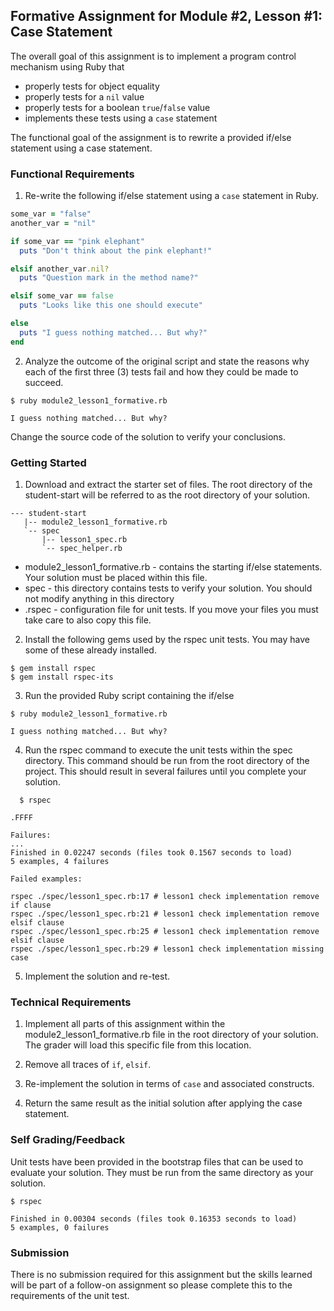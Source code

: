 ## Formative Assignment for Module #2, Lesson #1: Case Statement

The overall goal of this assignment is to implement a program control
mechanism using Ruby that

  - properly tests for object equality
  - properly tests for a `nil` value
  - properly tests for a boolean `true`/`false` value
  - implements these tests using a `case` statement

The functional goal of the assignment is to rewrite a provided
if/else statement using a case statement.

### Functional Requirements

1. Re-write the following if/else statement using a `case` statement in Ruby.

```ruby
some_var = "false"
another_var = "nil"

if some_var == "pink elephant"
  puts "Don't think about the pink elephant!"

elsif another_var.nil?
  puts "Question mark in the method name?"

elsif some_var == false
  puts "Looks like this one should execute"

else
  puts "I guess nothing matched... But why?"
end
```

2. Analyze the outcome of the original script and state
the reasons why each of the first three (3) tests fail
and how they could be made to succeed.

```shell
$ ruby module2_lesson1_formative.rb

I guess nothing matched... But why?
```

Change the source code of the solution to verify your conclusions.

### Getting Started

1. Download and extract the starter set of files. The root
directory of the student-start will be referred to as the root directory
of your solution.

```text
--- student-start
   |-- module2_lesson1_formative.rb
   `-- spec
       |-- lesson1_spec.rb
       `-- spec_helper.rb
```
  * module2_lesson1_formative.rb - contains the starting if/else statements.
  Your solution must be placed within this file.
  * spec - this directory contains tests to verify your solution. You should
  not modify anything in this directory
  * .rspec - configuration file for unit tests. If you move your files you must take 
  care to also copy this file.

2. Install the following gems used by the rspec unit tests. You may have
some of these already installed.

```shell
$ gem install rspec
$ gem install rspec-its
```

3. Run the provided Ruby script containing the if/else 

```shell
$ ruby module2_lesson1_formative.rb

I guess nothing matched... But why?
```

4. Run the rspec command to execute the unit tests within the spec
directory. This command should be run from the root directory of the
project. This should result in several failures until you complete your
solution.

```shell
  $ rspec

.FFFF

Failures:
...
Finished in 0.02247 seconds (files took 0.1567 seconds to load)
5 examples, 4 failures

Failed examples:

rspec ./spec/lesson1_spec.rb:17 # lesson1 check implementation remove if clause
rspec ./spec/lesson1_spec.rb:21 # lesson1 check implementation remove elsif clause
rspec ./spec/lesson1_spec.rb:25 # lesson1 check implementation remove elsif clause
rspec ./spec/lesson1_spec.rb:29 # lesson1 check implementation missing case
```

5. Implement the solution and re-test.

### Technical Requirements

1. Implement all parts of this assignment within the module2_lesson1_formative.rb 
file in the root directory of your solution. The grader will load this specific
file from this location.

2. Remove all traces of `if`, `elsif`.

3. Re-implement the solution in terms of `case` and associated constructs.

4. Return the same result as the initial solution after applying the case statement.

### Self Grading/Feedback

Unit tests have been provided in the bootstrap files that can be
used to evaluate your solution. They must be run from the same directory
as your solution.

```shell
$ rspec

Finished in 0.00304 seconds (files took 0.16353 seconds to load)
5 examples, 0 failures
```

### Submission

There is no submission required for this assignment but the 
skills learned will be part of a follow-on assignment so 
please complete this to the requirements of the unit test.
